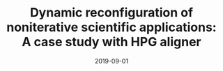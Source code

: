 ---
title: "Dynamic reconfiguration of noniterative scientific applications: A case study with HPG aligner"
collection: publications
permalink: /publication/2019-09-01-Dynamic-reconfiguration-of-noniterative-scientific-applications-A-case-study-with-HPG-aligner
type: journal
excerpt: 'Publisher: SAGE Publications Ltd STM'
date: 2019-09-01
venue: '<em>The International Journal of High Performance Computing Applications</em>(33), pp. 804--816'
paperurl: 'https://doi.org/10.1177/1094342018802347'
citation: ' <strong>S. Iserte</strong>,  H. Martínez,  S. Barrachina,  M. Castillo,  R. Mayo, and  A. Peña, &quot;Dynamic reconfiguration of noniterative scientific applications: A case study with HPG aligner.&quot; <em>The International Journal of High Performance Computing Applications</em>(33), pp. 804--816, Sep. 2019. ISSN: 1094-3420.'
---